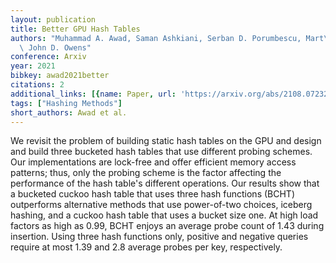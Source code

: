```yaml
---
layout: publication
title: Better GPU Hash Tables
authors: "Muhammad A. Awad, Saman Ashkiani, Serban D. Porumbescu, Mart\xEDn Farach-Colton,\
  \ John D. Owens"
conference: Arxiv
year: 2021
bibkey: awad2021better
citations: 2
additional_links: [{name: Paper, url: 'https://arxiv.org/abs/2108.07232'}]
tags: ["Hashing Methods"]
short_authors: Awad et al.
---
```

We revisit the problem of building static hash tables on the GPU and design
and build three bucketed hash tables that use different probing schemes. Our
implementations are lock-free and offer efficient memory access patterns; thus,
only the probing scheme is the factor affecting the performance of the hash
table's different operations. Our results show that a bucketed cuckoo hash
table that uses three hash functions (BCHT) outperforms alternative methods
that use power-of-two choices, iceberg hashing, and a cuckoo hash table that
uses a bucket size one. At high load factors as high as 0.99, BCHT enjoys an
average probe count of 1.43 during insertion. Using three hash functions only,
positive and negative queries require at most 1.39 and 2.8 average probes per
key, respectively.